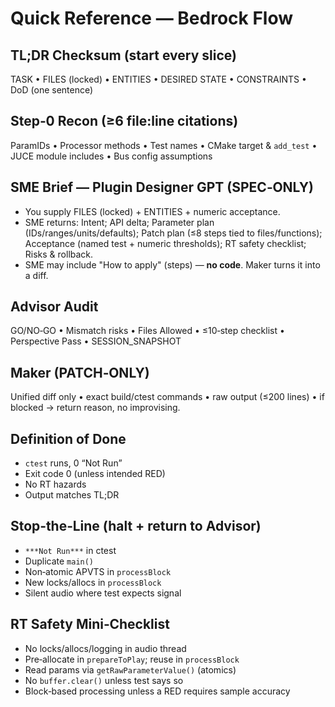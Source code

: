 # Quick Reference — Bedrock Flow

## TL;DR Checksum (start every slice)
TASK • FILES (locked) • ENTITIES • DESIRED STATE • CONSTRAINTS • DoD (one sentence)

## Step‑0 Recon (≥6 file:line citations)
ParamIDs • Processor methods • Test names • CMake target & `add_test` • JUCE module includes • Bus config assumptions

## SME Brief — Plugin Designer GPT (SPEC‑ONLY)
- You supply FILES (locked) + ENTITIES + numeric acceptance.
- SME returns: Intent; API delta; Parameter plan (IDs/ranges/units/defaults); Patch plan (≤8 steps tied to files/functions); Acceptance (named test + numeric thresholds); RT safety checklist; Risks & rollback.
- SME may include "How to apply" (steps) — **no code**. Maker turns it into a diff.

## Advisor Audit
GO/NO‑GO • Mismatch risks • Files Allowed • ≤10‑step checklist • Perspective Pass • SESSION_SNAPSHOT

## Maker (PATCH‑ONLY)
Unified diff only • exact build/ctest commands • raw output (≤200 lines) • if blocked → return reason, no improvising.

## Definition of Done
- `ctest` runs, 0 “Not Run”
- Exit code 0 (unless intended RED)
- No RT hazards
- Output matches TL;DR

## Stop‑the‑Line (halt + return to Advisor)
- `***Not Run***` in ctest
- Duplicate `main()`
- Non‑atomic APVTS in `processBlock`
- New locks/allocs in `processBlock`
- Silent audio where test expects signal

## RT Safety Mini‑Checklist
- No locks/allocs/logging in audio thread
- Pre‑allocate in `prepareToPlay`; reuse in `processBlock`
- Read params via `getRawParameterValue()` (atomics)
- No `buffer.clear()` unless test says so
- Block‑based processing unless a RED requires sample accuracy